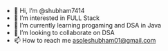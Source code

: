 - 👋 Hi, I’m @shubham7414
- 👀 I’m interested in FULL Stack 
- 🌱 I’m currently learning progaming and DSA in Java
- 💞️ I’m looking to collaborate on DSA
- 📫 How to reach me asoleshubham01@gmail.com

<!---
shubham7414/shubham7414 is a ✨ special ✨ repository because its `README.md` (this file) appears on your GitHub profile.
You can click the Preview link to take a look at your changes.
--->
